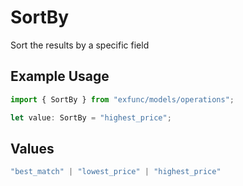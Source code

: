 # SortBy

Sort the results by a specific field

## Example Usage

```typescript
import { SortBy } from "exfunc/models/operations";

let value: SortBy = "highest_price";
```

## Values

```typescript
"best_match" | "lowest_price" | "highest_price"
```